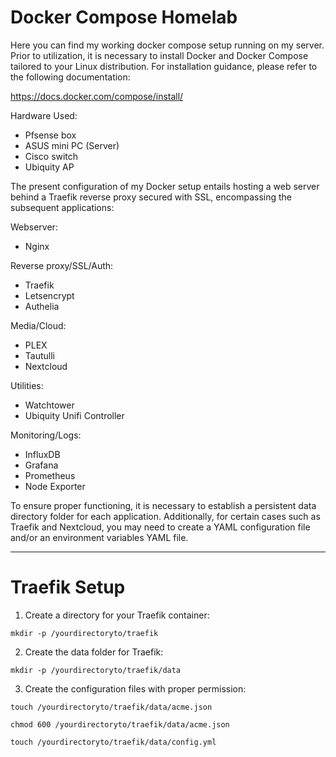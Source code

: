 # **Docker Compose Homelab**

Here you can find my working docker compose setup running on my server.
Prior to utilization, it is necessary to install Docker and Docker Compose tailored to your Linux distribution. For installation guidance, please refer to the following documentation: 

https://docs.docker.com/compose/install/

Hardware Used:
- Pfsense box
- ASUS mini PC (Server)
- Cisco switch
- Ubiquity AP

The present configuration of my Docker setup entails hosting a web server behind a Traefik reverse proxy secured with SSL, encompassing the subsequent applications:

Webserver:
- Nginx

Reverse proxy/SSL/Auth:
- Traefik
- Letsencrypt
- Authelia

Media/Cloud:
- PLEX
- Tautulli
- Nextcloud

Utilities:
- Watchtower
- Ubiquity Unifi Controller

Monitoring/Logs:
- InfluxDB
- Grafana
- Prometheus
- Node Exporter

To ensure proper functioning, it is necessary to establish a persistent data directory folder for each application. Additionally, for certain cases such as Traefik and Nextcloud, you may need to create a YAML configuration file and/or an environment variables YAML file.

------------------------

# **Traefik Setup**

1. Create a directory for your Traefik container:

```mkdir -p /yourdirectoryto/traefik```

2. Create the data folder for Traefik:

```mkdir -p /yourdirectoryto/traefik/data```

3. Create the configuration files with proper permission:

```touch /yourdirectoryto/traefik/data/acme.json```
 
```chmod 600 /yourdirectoryto/traefik/data/acme.json```
 
```touch /yourdirectoryto/traefik/data/config.yml```

